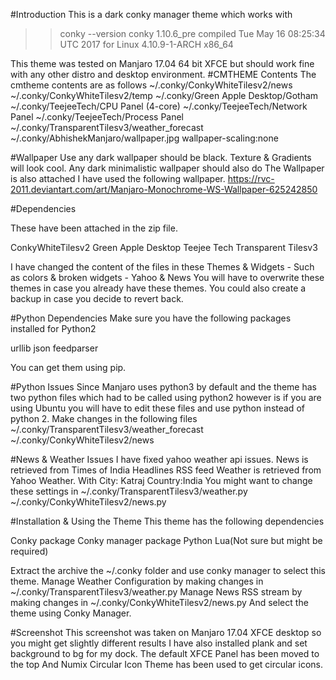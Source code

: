 #Introduction
This is a dark conky manager theme which works with
>>conky --version
conky 1.10.6_pre compiled Tue May 16 08:25:34 UTC 2017 for Linux 4.10.9-1-ARCH x86_64

This theme was tested on Manjaro 17.04 64 bit XFCE but should work fine with any other distro and desktop environment.
#CMTHEME Contents
The cmtheme contents are as follows 
~/.conky/ConkyWhiteTilesv2/news
~/.conky/ConkyWhiteTilesv2/temp
~/.conky/Green Apple Desktop/Gotham
~/.conky/TeejeeTech/CPU Panel (4-core)
~/.conky/TeejeeTech/Network Panel
~/.conky/TeejeeTech/Process Panel
~/.conky/TransparentTilesv3/weather_forecast
~/.conky/AbhishekManjaro/wallpaper.jpg
wallpaper-scaling:none

#Wallpaper
Use any dark wallpaper should be black. Texture & Gradients will look cool.
Any dark minimalistic wallpaper should also do
The Wallpaper is also attached
I have used the following wallpaper.
https://rvc-2011.deviantart.com/art/Manjaro-Monochrome-WS-Wallpaper-625242850


#Dependencies

These have been attached in the zip file.

ConkyWhiteTilesv2
Green Apple Desktop
Teejee Tech
Transparent Tilesv3

I have changed the content of the files in these Themes & Widgets - Such as colors & broken widgets - Yahoo & News
You will have to overwrite these themes in case you already have these themes.
You could also create a backup in case you decide to revert back.

#Python Dependencies
Make sure you have the following packages installed for Python2

urllib
json
feedparser

You can get them using pip.

#Python Issues
Since Manjaro uses python3 by default and the theme has two python files which had to be called using python2 however is if you are using Ubuntu you will have to edit these files and use python instead of python 2.
Make changes in the following files
~/.conky/TransparentTilesv3/weather_forecast
~/.conky/ConkyWhiteTilesv2/news

#News & Weather Issues
I have fixed yahoo weather api issues.
News is retrieved from Times of India Headlines RSS feed
Weather is retrieved from Yahoo Weather. With City: Katraj Country:India
You might want to change these settings in
~/.conky/TransparentTilesv3/weather.py
~/.conky/ConkyWhiteTilesv2/news.py


#Installation & Using the Theme
This theme has the following dependencies

Conky package 
Conky manager package
Python
Lua(Not sure but might be required)

Extract the archive the ~/.conky folder and use conky manager to select this theme.
Manage Weather Configuration by making changes in ~/.conky/TransparentTilesv3/weather.py
Manage News RSS stream by making changes in ~/.conky/ConkyWhiteTilesv2/news.py
And select the theme using Conky Manager.



#Screenshot 
This screenshot was taken on Manjaro 17.04 XFCE desktop so you might get slightly different results
I have also installed plank and set background to bg for my dock.
The default XFCE Panel has been moved to the top
And Numix Circular Icon Theme has been used to get circular icons.




